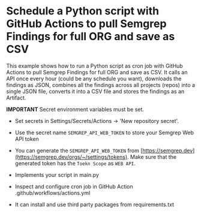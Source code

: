 # Schedule a Python script with GitHub Actions to pull Semgrep Findings for full ORG and save as CSV

This example shows how to run a Python script as cron job with GitHub Actions to pull Semgrep Findings for full ORG and save as CSV. It calls an API once every hour (could be any schedule you want), downloads the findings as JSON, combines all the findings across all projects (repos) into a single JSON file, converts it into a CSV file and stores the findings as an Artifact.

**IMPORTANT** Secret environment variables must be set. 
* Set secrets in Settings/Secrets/Actions -> 'New repository secret'.
* Use the  secret name `SEMGREP_API_WEB_TOKEN` to store your Semgrep Web API token
* You can generate the `SEMGREP_API_WEB_TOKEN` from [https://semgrep.dev](https://semgrep.dev/orgs/~/settings/tokens). Make sure that the generated token has the `Toekn Scope` as  `WEB API`.

* Implements your script in main.py
* Inspect and configure cron job in GitHub Action .github/workflows/actions.yml
* It can install and use third party packages from requirements.txt

